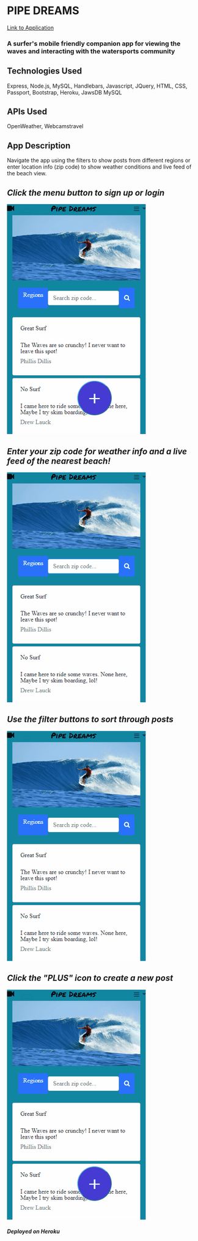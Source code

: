 # PIPE DREAMS

[Link to Application](https://thawing-ravine-33756.herokuapp.com/)

### A surfer's mobile friendly companion app for viewing the waves and interacting with the watersports community

## Technologies Used
Express, Node.js, MySQL, Handlebars, Javascript, JQuery, HTML, CSS, Passport, Bootstrap, Heroku, JawsDB MySQL

## APIs Used
OpenWeather, Webcamstravel

## App Description
Navigate the app using the filters to show posts from different regions or enter location info (zip code) to show weather conditions and live feed of the beach view. 

## *Click the menu button to sign up or login*
![Submit GIF](gifs/login.gif)

## *Enter your zip code for weather info and a live feed of the nearest beach!*
![Submit GIF](gifs/zip.gif)

## *Use the filter buttons to sort through posts* 
![Devour GIF](gifs/sort.gif)

## *Click the "PLUS" icon to create a new post* 
![Devour GIF](gifs/post.gif)


##### *Deployed on Heroku*